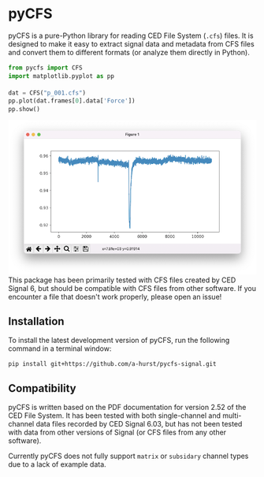 # pyCFS

pyCFS is a pure-Python library for reading CED File System (`.cfs`) files. It is designed to make it easy to extract signal data and metadata from CFS files and convert them to different formats (or analyze them directly in Python).

```python
from pycfs import CFS
import matplotlib.pyplot as pp

dat = CFS("p_001.cfs")
pp.plot(dat.frames[0].data['Force'])
pp.show()

```

![pyCFS Matplotlib Example](pycfs_force.png)
This package has been primarily tested with CFS files created by CED Signal 6, but should be compatible with CFS files from other software. If you encounter a file that doesn't work properly, please open an issue!


## Installation

To install the latest development version of pyCFS, run the following command in a terminal window:

```
pip install git+https://github.com/a-hurst/pycfs-signal.git
```


## Compatibility

pyCFS is written based on the PDF documentation for version 2.52 of the CED File System. It has been tested with both single-channel and multi-channel data files recorded by CED Signal 6.03, but has not been tested with data from other versions of Signal (or CFS files from any other software).

Currently pyCFS does not fully support `matrix` or `subsidary` channel types due to a lack of example data.
